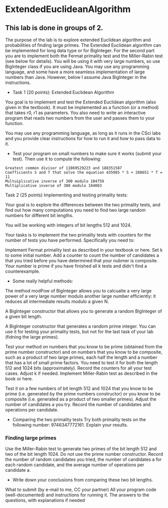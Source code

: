 # ExtendedEuclideanAlgorithm

## This lab is done in groups of 2.

The purpose of the lab is to explore extended Euclidean algorithm and probabilities of finding large primes. The Extended Euclidean algorithm can be implemented for long data type or for BigInteger. For the second part you are to implement both the Fermat primality test and the Miller-Rabin test (see below for details). You will be using it with very large numbers, so use BigInteger class if you are using Java. You may use any programming language, and some have a more seamless implementation of large numbers than Java. However, below I assume Java BigInteger in the instructions.

* Task 1 (20 points): Extended Euclidean Algorithm

You goal is to implement and test the Extended Euclidean algorithm (also given in the textbook). It must be implemented as a function (or a method) that takes r0, r1 as parameters. You also need to write an interactive program that reads two numbers from the user and passes them to your function. 

You may use any programming language, as long as it runs in the CSci labs and you provide clear instructions for how to run it and how to pass data to it.

* Test your program on small numbers to make sure it works (submit your test). Then use it to compute the following:

```
Greatest common divisor of 11069529223 and 188351587
Coefficients S and T that solve the equation 435985 * S + 288651 * T = 11
Multuiplicative inverse of 300 modulo 104759
Multiplicative inverse of 300 modulo 104003
```

Task 2 (25 points) Implementing and testing primality tests:

Your goal is to explore the differences between the two primality tests, and find out how many computations you need to find two large random numbers for different bit lengths.

You will be working with integers of bit lengths 512 and 1024.

Your tasks is to implement the two primality tests with counters for the number of tests you have performed. Specifically you need to:

Implement Fermat primality test as described in your textbook or here. Set k to some initial number. Add a counter to count the number of candidates a that you tried before you have determined that your nubmer is composite. Your number is prime if you have finished all k tests and didn't find a counterexample. 

* Some really helpful methods:

The method modPow of BigInteger allows you to calcualte a very large power of a very large number modulo another large number efficiently: it reduces all intermediate results modulo a given N.

A BigInteger constructor that allows you to generate a random BigInteger of a given bit length.

A BigInteger constructor that generates a random prime integer. You can use it for testing your primality tests, but not for the last task of your lab (fidning the large primes).

Test your method on numbers that you know to be prime (obtained from the prime number constructor) and on numbers that you know to be composite, such as a product of two large primes, each half the length and a number that has a lot of small prime factors. You need to 
test it for both the length 512 and 1024 bits (approximately). Record the counters for all your test cases. Adjust k if needed.
Implement Miller-Rabin test as described in the book or here.

Test it on a few numbers of bit length 512 and 1024 that you know to be prime (i.e. generated by the prime numbers constructor) or you know to be composite (i.e. generated as a product of two smaller primes). Adjust the number of candidates a you try. Record the number of candidates and operations per candidate.

* Comparing the two primality tests
Try both primality tests on the following number: 9746347772161. Explain your results.

### Finding large primes
Use the Miller-Rabin test to generate two primes of the bit length 512 and two of the bit length 1024. Do not use the prime number constructor. Record the number of random candidates you tried, the number of candidates a for each random candidate, and the average number of operations per candidate a.

* Write down your conclusions from comparing these two bit lengths.

What to submit (by e-mail to me, CC your partner)
All your program code (well-documented) and instructions for running it.
The answers to the questions, with explanations if needed
